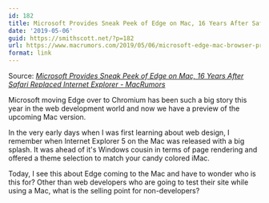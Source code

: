```yaml
---
id: 182
title: Microsoft Provides Sneak Peek of Edge on Mac, 16 Years After Safari Replaced Internet Explorer
date: '2019-05-06'
guid: https://smithscott.net/?p=182
url: https://www.macrumors.com/2019/05/06/microsoft-edge-mac-browser-preview/
format: link
---
```

Source: <em><a href="https://www.macrumors.com/2019/05/06/microsoft-edge-mac-browser-preview/">Microsoft Provides Sneak Peek of Edge on Mac, 16 Years After Safari Replaced Internet Explorer - MacRumors</a></em>

Microsoft moving Edge over to Chromium has been such a big story this year in the web development world and now we have a preview of the upcoming Mac version.

In the very early days when I was first learning about web design, I remember when Internet Explorer 5 on the Mac was released with a big splash. It was ahead of it's Windows cousin in terms of page rendering and offered a theme selection to match your candy colored iMac.

Today, I see this about Edge coming to the Mac and have to wonder who is this for? Other than web developers who are going to test their site while using a Mac, what is the selling point for non-developers?